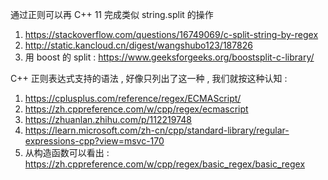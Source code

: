 

通过正则可以再 C++ 11 完成类似 string.split 的操作
1. https://stackoverflow.com/questions/16749069/c-split-string-by-regex
2. http://static.kancloud.cn/digest/wangshubo123/187826
3. 用 boost 的 split  : https://www.geeksforgeeks.org/boostsplit-c-library/


C++  正则表达式支持的语法 , 好像只列出了这一种 , 我们就按这种认知 : 
1. https://cplusplus.com/reference/regex/ECMAScript/
2. https://zh.cppreference.com/w/cpp/regex/ecmascript
3. https://zhuanlan.zhihu.com/p/112219748
4. https://learn.microsoft.com/zh-cn/cpp/standard-library/regular-expressions-cpp?view=msvc-170
5. 从构造函数可以看出 : https://zh.cppreference.com/w/cpp/regex/basic_regex/basic_regex
